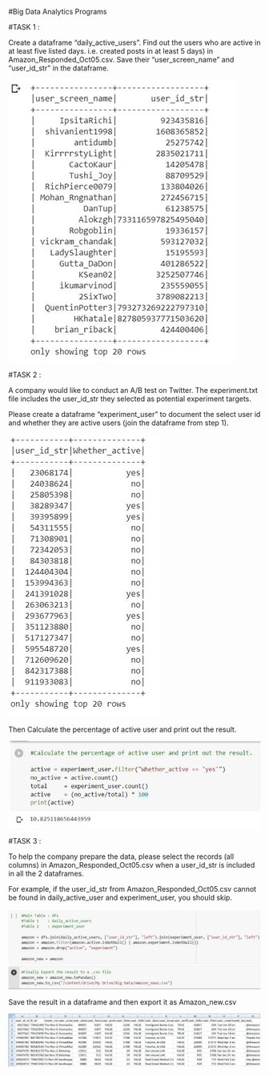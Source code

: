 #Big Data Analytics Programs

#TASK 1 : 

Create a dataframe “daily_active_users”. Find out the users who are active in at least five listed days.
i.e. created posts in at least 5 days) in Amazon_Responded_Oct05.csv.
Save their “user_screen_name” and “user_id_str” in the dataframe.

![GitHub Logo](/output1.JPG)

#TASK 2 :

A company would like to conduct an A/B test on Twitter. The experiment.txt file includes the user_id_str they selected as potential experiment targets.

Please create a dataframe “experiment_user” to document the select user id and whether they are active users (join the dataframe from step 1).

![GitHub Logo](/output2.JPG)

Then Calculate the percentage of active user and print out the result.

![GitHub Logo](/output2b.JPG)

#TASK 3 :

To help the company prepare the data, please select the records (all columns) in Amazon_Responded_Oct05.csv when a user_id_str is included in all the 2 dataframes.

For example, if the user_id_str from Amazon_Responded_Oct05.csv cannot be found in daily_active_user and experiment_user, you should skip. 

![GitHub Logo](/output3.JPG)

Save the result in a dataframe and then export it as Amazon_new.csv

![GitHub Logo](/final.JPG)


